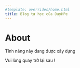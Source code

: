 ```yaml
---
#template: overrides/home.html
title: Blog tự học của DuyHPe
---
```

# About
Tính năng này đang được xây dựng

Vui lòng quay trở lại sau !